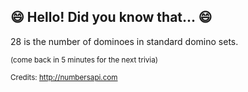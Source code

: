 ## 😄 Hello! Did you know that... 😄
28 is the number of dominoes in standard domino sets.

<sup>(come back in 5 minutes for the next trivia)</sup>


<sup>Credits: http://numbersapi.com</sup>
